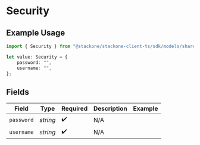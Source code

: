 # Security

## Example Usage

```typescript
import { Security } from "@stackone/stackone-client-ts/sdk/models/shared";

let value: Security = {
    password: "",
    username: "",
};
```

## Fields

| Field              | Type               | Required           | Description        | Example            |
| ------------------ | ------------------ | ------------------ | ------------------ | ------------------ |
| `password`         | *string*           | :heavy_check_mark: | N/A                |                    |
| `username`         | *string*           | :heavy_check_mark: | N/A                |                    |